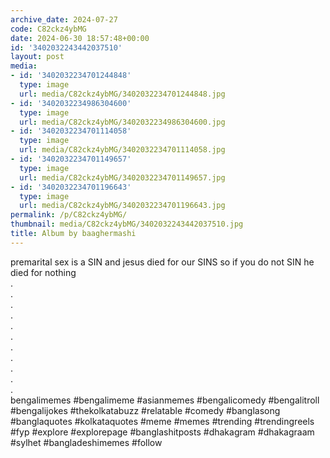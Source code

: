 ```yaml
---
archive_date: 2024-07-27
code: C82ckz4ybMG
date: 2024-06-30 18:57:48+00:00
id: '3402032243442037510'
layout: post
media:
- id: '3402032234701244848'
  type: image
  url: media/C82ckz4ybMG/3402032234701244848.jpg
- id: '3402032234986304600'
  type: image
  url: media/C82ckz4ybMG/3402032234986304600.jpg
- id: '3402032234701114058'
  type: image
  url: media/C82ckz4ybMG/3402032234701114058.jpg
- id: '3402032234701149657'
  type: image
  url: media/C82ckz4ybMG/3402032234701149657.jpg
- id: '3402032234701196643'
  type: image
  url: media/C82ckz4ybMG/3402032234701196643.jpg
permalink: /p/C82ckz4ybMG/
thumbnail: media/C82ckz4ybMG/3402032243442037510.jpg
title: Album by baaghermashi
---
```


premarital sex is a SIN and jesus died for our SINS so if you do not SIN he died for nothing  
.  
.  
.  
.  
.  
.  
.  
.  
.  
.  
.  
bengalimemes #bengalimeme #asianmemes #bengalicomedy #bengalitroll #bengalijokes #thekolkatabuzz #relatable #comedy #banglasong #banglaquotes #kolkataquotes #meme #memes #trending #trendingreels #fyp #explore #explorepage #banglashitposts #dhakagram  #dhakagraam #sylhet #bangladeshimemes #follow